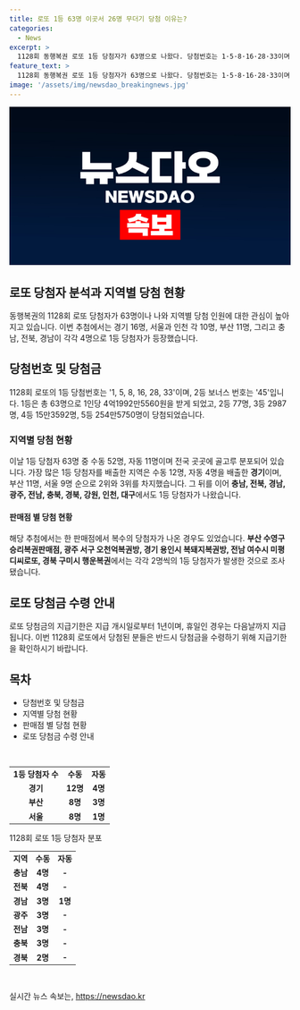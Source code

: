 ```yaml
---
title: 로또 1등 63명 이곳서 26명 무더기 당첨 이유는?
categories:
  - News
excerpt: >
  1128회 동행복권 로또 1등 당첨자가 63명으로 나왔다. 당첨번호는 1·5·8·16·28·33이며 2등 보너스 번호는 45다. 1등은 4억1992만5560원, 2등은 5726만2577원, 3등은 147만6137원, 4등(고정 당첨금 5만원)은 15만3592명, 5등(고정 당첨금 5000원)은 254만5750명에게 지급된다. 지역별로는 경기가 16명으로 최다, 부산이 11명, 서울+인천이 10명으로 나타났다. 각 지역에서 수동방식과 자동방식 모두 당첨자가 출현했으며, 복수의 당첨자가 나온 지역도 있다.
feature_text: >
  1128회 동행복권 로또 1등 당첨자가 63명으로 나왔다. 당첨번호는 1·5·8·16·28·33이며 2등 보너스 번호는 45다. 1등은 4억1992만5560원, 2등은 5726만2577원, 3등은 147만6137원, 4등(고정 당첨금 5만원)은 15만3592명, 5등(고정 당첨금 5000원)은 254만5750명에게 지급된다. 지역별로는 경기가 16명으로 최다, 부산이 11명, 서울+인천이 10명으로 나타났다. 각 지역에서 수동방식과 자동방식 모두 당첨자가 출현했으며, 복수의 당첨자가 나온 지역도 있다.
image: '/assets/img/newsdao_breakingnews.jpg'
---
```


<p><img src="/assets/img/newsdao_breakingnews.jpg" alt="ontimetimes 속보" /></p>

<h2>로또 당첨자 분석과 지역별 당첨 현황</h2>

<p data-ke-size="size16">동행복권의 1128회 로또 당첨자가 63명이나 나와 지역별 당첨 인원에 대한 관심이 높아지고 있습니다. 이번 추첨에서는 경기 16명, 서울과 인천 각 10명, 부산 11명, 그리고 충남, 전북, 경남이 각각 4명으로 1등 당첨자가 등장했습니다.</p>

<h2>당첨번호 및 당첨금</h2>

<p data-ke-size="size16">1128회 로또의 1등 당첨번호는 '1, 5, 8, 16, 28, 33'이며, 2등 보너스 번호는 '45'입니다. 1등은 총 63명으로 1인당 4억1992만5560원을 받게 되었고, 2등 77명, 3등 2987명, 4등 15만3592명, 5등 254만5750명이 당첨되었습니다.</p>

<h3>지역별 당첨 현황</h3>

<p data-ke-size="size16">이날 1등 당첨자 63명 중 수동 52명, 자동 11명이며 전국 곳곳에 골고루 분포되어 있습니다. 가장 많은 1등 당첨자를 배출한 지역은 수동 12명, 자동 4명을 배출한 <b>경기</b>이며, 부산 11명, 서울 9명 순으로 2위와 3위를 차지했습니다. 그 뒤를 이어 <b>충남, 전북, 경남, 광주, 전남, 충북, 경북, 강원, 인천, 대구</b>에서도 1등 당첨자가 나왔습니다.</p>

<h4>판매점 별 당첨 현황</h4>

<p data-ke-size="size16">해당 추첨에서는 한 판매점에서 복수의 당첨자가 나온 경우도 있었습니다. <b>부산 수영구 승리복권판매점, 광주 서구 오천억복권방, 경기 용인시 복돼지복권방, 전남 여수시 미평디씨로또, 경북 구미시 행운복권</b>에서는 각각 2명씩의 1등 당첨자가 발생한 것으로 조사됐습니다.</p>

<h2>로또 당첨금 수령 안내</h2>

<p data-ke-size="size16">로또 당첨금의 지급기한은 지급 개시일로부터 1년이며, 휴일인 경우는 다음날까지 지급됩니다. 이번 1128회 로또에서 당첨된 분들은 반드시 당첨금을 수령하기 위해 지급기한을 확인하시기 바랍니다.</p>

<h2 data-ke-size="size26">목차</h2>

<ul>
    <li>당첨번호 및 당첨금</li>
    <li>지역별 당첨 현황</li>
    <li>판매점 별 당첨 현황</li>
    <li>로또 당첨금 수령 안내</li>
</ul>

<p data-ke-size="size16">&nbsp;</p>

<table>
    <tbody>
        <tr>
            <td style="text-align: center; height: 17px;"><b>1등 당첨자 수</b></td>
            <td style="text-align: center; height: 17px;"><b>수동</b></td>
            <td style="text-align: center; height: 17px;"><b>자동</b></td>
        </tr>
        <tr>
            <td style="text-align: center; height: 17px;"><b>경기</b></td>
            <td style="text-align: center; height: 17px;"><b>12명</b></td>
            <td style="text-align: center; height: 17px;"><b>4명</b></td>
        </tr>
        <tr>
            <td style="text-align: center; height: 17px;"><b>부산</b></td>
            <td style="text-align: center; height: 17px;"><b>8명</b></td>
            <td style="text-align: center; height: 17px;"><b>3명</b></td>
        </tr>
        <tr>
            <td style="text-align: center; height: 17px;"><b>서울</b></td>
            <td style="text-align: center; height: 17px;"><b>8명</b></td>
            <td style="text-align: center; height: 17px;"><b>1명</b></td>
        </tr>
    </tbody>
</table>

<p data-ke-size="size16">1128회 로또 1등 당첨자 분포</p>

<table>
    <tbody>
        <tr>
            <td style="text-align: center; height: 17px;"><b>지역</b></td>
            <td style="text-align: center; height: 17px;"><b>수동</b></td>
            <td style="text-align: center; height: 17px;"><b>자동</b></td>
        </tr>
        <tr>
            <td style="text-align: center; height: 17px;"><b>충남</b></td>
            <td style="text-align: center; height: 17px;"><b>4명</b></td>
            <td style="text-align: center; height: 17px;"><b>-</b></td>
        </tr>
        <tr>
            <td style="text-align: center; height: 17px;"><b>전북</b></td>
            <td style="text-align: center; height: 17px;"><b>4명</b></td>
            <td style="text-align: center; height: 17px;"><b>-</b></td>
        </tr>
        <tr>
            <td style="text-align: center; height: 17px;"><b>경남</b></td>
            <td style="text-align: center; height: 17px;"><b>3명</b></td>
            <td style="text-align: center; height: 17px;"><b>1명</b></td>
        </tr>
        <tr>
            <td style="text-align: center; height: 17px;"><b>광주</b></td>
            <td style="text-align: center; height: 17px;"><b>3명</b></td>
            <td style="text-align: center; height: 17px;"><b>-</b></td>
        </tr>
        <tr>
            <td style="text-align: center; height: 17px;"><b>전남</b></td>
            <td style="text-align: center; height: 17px;"><b>3명</b></td>
            <td style="text-align: center; height: 17px;"><b>-</b></td>
        </tr>
        <tr>
            <td style="text-align: center; height: 17px;"><b>충북</b></td>
            <td style="text-align: center; height: 17px;"><b>3명</b></td>
            <td style="text-align: center; height: 17px;"><b>-</b></td>
        </tr>
        <tr>
            <td style="text-align: center; height: 17px;"><b>경북</b></td>
            <td style="text-align: center; height: 17px;"><b>2명</b></td>
            <td style="text-align: center; height: 17px;"><b>-</b></td>
        </tr>
    </tbody>
</table>

<p data-ke-size="size16">&nbsp;</p>
실시간 뉴스 속보는, <a href="https://newsdao.kr" rel="dofollow">https://newsdao.kr</a>



